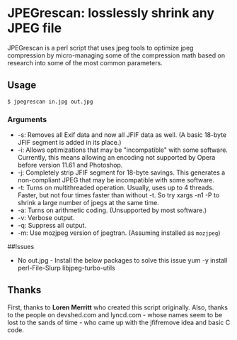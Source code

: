 # JPEGrescan: losslessly shrink any JPEG file 

JPEGrescan is a perl script that uses jpeg tools to optimize jpeg compression by micro-managing some of the compression math based on research into some of the most common parameters.

## Usage

```$ jpegrescan in.jpg out.jpg ```

### Arguments

* -s: Removes all Exif data and now all JFIF data as well.  (A basic 18-byte JFIF segment is added in its place.)
* -i: Allows optimizations that may be "incompatible" with some software.  Currently, this means allowing an encoding not supported by Opera before version 11.61 and Photoshop.
* -j: Completely strip JFIF segment for 18-byte savings.  This generates a non-compliant JPEG that may be incompatible with some software.
* -t: Turns on multithreaded operation.  Usually, uses up to 4 threads.  Faster, but not four times faster than without -t.  So try xargs -n1 -P to shrink a large number of jpegs at the same time.
* -a: Turns on arithmetic coding.  (Unsupported by most software.)  
* -v: Verbose output.
* -q: Suppress all output.
* -m: Use mozjpeg version of jpegtran.  (Assuming installed as `mozjpeg`)

##Issues 
* No out.jpg - Install the below packages to solve this issue
  yum -y install perl-File-Slurp libjpeg-turbo-utils 

## Thanks

First, thanks to **Loren Merritt** who created this script originally.  Also, thanks to the people on devshed.com and lyncd.com - whose names seem to be lost to the sands of time - who came up with the jfifremove idea and basic C code.

